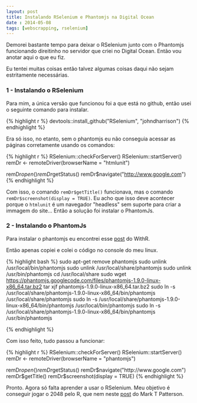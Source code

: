 ```yaml
---
layout: post
title: Instalando RSelenium e Phantomjs na Digital Ocean
date : 2014-05-08
tags: [webscrapping, rselenium]
--- 
```


Demorei bastante tempo para deixar o RSelenium junto com o Phantomjs funcionando direitinho no servidor que criei no Digital Ocean. Então vou anotar aqui o que eu fiz.

Eu tentei muitas coisas então talvez algumas coisas daqui não sejam estritamente necessárias. 

### 1 - Instalando o RSelenium

Para mim, a única versão que funcionou foi a que está no github, então usei o seguinte comando para instalar.


{% highlight r %}
devtools::install_github("RSelenium", "johndharrison")
{% endhighlight %}

Era só isso, no etanto, sem o phantomjs eu não conseguia acessar as páginas corretamente usando os comandos:


{% highlight r %}
RSelenium::checkForServer()
RSelenium::startServer()
remDr <- remoteDriver(browserName = "htmlunit")

remDr$open()
remDr$getStatus()
remDr$navigate("http://www.google.com")
{% endhighlight %}

Com isso, o comando `remDr$getTitle()` funcionava, mas o comando `remDr$screenshot(display = TRUE)`. Eu acho que isso deve acontecer porque o `htmlunit` é um navegador "headless" sem suporte para criar a immagem do site... Então a solução foi instalar o PhantomJs. 

### 2 - Instalando o PhantomJs  

Para instalar o phantomjs eu encontrei esse [post](http://withr.me/blog/2014/04/30/automatically-scrape-flight-ticket-data-using-r-and-phantomjs/) do WithR.

Então apenas copiei e colei o código no console do meu linux.


{% highlight bash %}
sudo apt-get remove phantomjs
sudo unlink /usr/local/bin/phantomjs
sudo unlink /usr/local/share/phantomjs
sudo unlink /usr/bin/phantomjs
cd /usr/local/share
sudo wget https://phantomjs.googlecode.com/files/phantomjs-1.9.0-linux-x86_64.tar.bz2
tar xjf phantomjs-1.9.0-linux-x86_64.tar.bz2
sudo ln -s /usr/local/share/phantomjs-1.9.0-linux-x86_64/bin/phantomjs /usr/local/share/phantomjs
sudo ln -s /usr/local/share/phantomjs-1.9.0-linux-x86_64/bin/phantomjs /usr/local/bin/phantomjs
sudo ln -s /usr/local/share/phantomjs-1.9.0-linux-x86_64/bin/phantomjs /usr/bin/phantomjs

{% endhighlight %}

Com isso feito, tudo passou a funcionar:


{% highlight r %}
RSelenium::checkForServer()
RSelenium::startServer()
remDr <- remoteDriver(browserName = "phantomjs")

remDr$open()
remDr$getStatus()
remDr$navigate("http://www.google.com")
remDr$getTitle()
remDr$screenshot(display = TRUE)
{% endhighlight %}

Pronto. Agora só falta aprender a usar o RSelenium. Meu objetivo é conseguir jogar o 2048 pelo R, que nem neste [post](http://www.r-bloggers.com/play-2048-using-r/) do Mark T Patterson.
